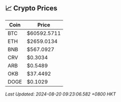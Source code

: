 ## 📈 Crypto Prices

| Coin | Price |
| ---- | ----- |
| BTC | $60592.5711 |
| ETH | $2659.0134 |
| BNB | $567.0927 |
| CRV | $0.3034 |
| ARB | $0.5489 |
| OKB | $37.4492 |
| DOGE | $0.1029 |

_Last Updated: 2024-08-20 09:23:06.582 +0800 HKT_